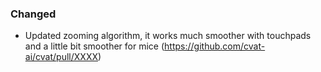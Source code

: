 ### Changed

- Updated zooming algorithm, it works much smoother with touchpads and a little bit smoother for mice
  (<https://github.com/cvat-ai/cvat/pull/XXXX>)
